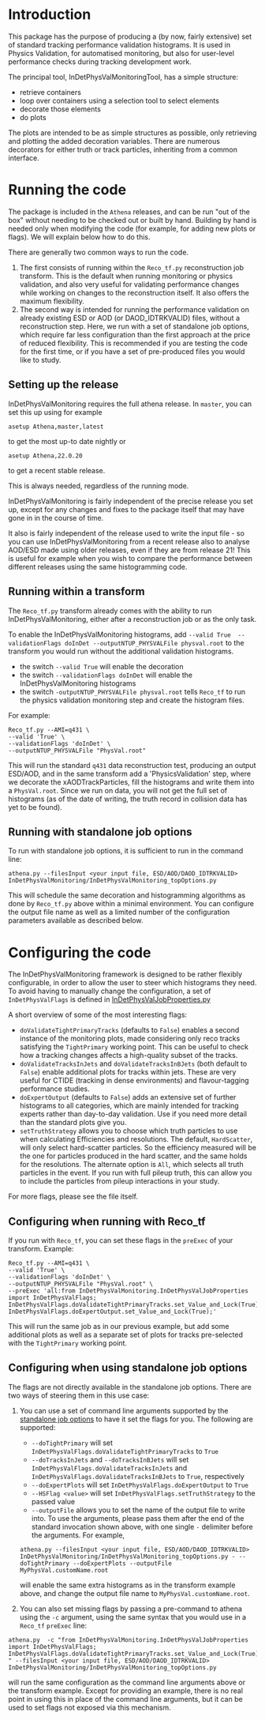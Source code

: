 # Introduction
This package has the purpose of producing a (by now, fairly extensive) set of standard tracking performance validation histograms. It is used in Physics Validation, for automatised monitoring, but also for user-level performance checks during tracking development work. 

The principal tool, InDetPhysValMonitoringTool, has a simple structure:
* retrieve containers
* loop over containers using a selection tool to select elements
* decorate those elements
* do plots

The plots are intended to be as simple structures as possible, 
only retrieving and plotting the added decoration variables. 
There are numerous decorators for either truth or track particles,
inheriting from a common interface. 


# Running the code 

The package is included in the `Athena` releases, and can be run "out of the box" without needing to be checked out or built by hand. 
Building by hand is needed only when modifying the code (for example, for adding new plots or flags). We will explain below how to do this. 

There are generally two common ways to run the code. 

1. The first consists of running within the `Reco_tf.py` reconstruction job transform. This is the default when running monitoring or physics validation, and also very useful for validating performance changes while working on changes to the reconstruction itself. It also offers the maximum flexibility. 
2. The second way is intended for running the performance validation on already existing ESD or AOD (or DAOD_IDTRKVALID) files, without a reconstruction step. Here, we run with a set of standalone job options, which require far less configuration than the first approach at the price of reduced flexibility. This is recommended if you are testing the code for the first time, or if you have a set of pre-produced files you would like to study. 

## Setting up the release 

InDetPhysValMonitoring requires the full athena release. 
In `master`, you can set this up using for example 
``` 
asetup Athena,master,latest 
```  
to get the most up-to date nightly or 
```
asetup Athena,22.0.20
``` 
to get a recent stable release. 

This is always needed, regardless of the running mode. 

InDetPhysValMonitoring is fairly independent of the precise release you set up, except for any changes and fixes to the package itself that may have gone in in the course of time. 

It also is fairly independent of the release used to write the input file - so you can use InDetPhysValMonitoring from a recent release also to analyse AOD/ESD made using older releases, even if they are from release 21! 
This is useful for example when you wish to compare the performance between different releases using the same histogramming code. 

## Running within a transform 

The `Reco_tf.py` transform already comes with the ability to run InDetPhysValMonitoring, either after a reconstruction job or as the only task. 

To enable the InDetPhysValMonitoring histograms, add `--valid True  --validationFlags doInDet --outputNTUP_PHYSVALFile physval.root` to the transform you would run without the additional validation histograms. 
- the switch `--valid True` will enable the decoration
- the switch `--validationFlags doInDet` will enable the InDetPhysValMonitoring histograms
- the switch `-outputNTUP_PHYSVALFile physval.root` tells `Reco_tf` to run the physics validation monitoring step and create the histogram files.

For example: 
```   
Reco_tf.py --AMI=q431 \
--valid 'True' \
--validationFlags 'doInDet' \
--outputNTUP_PHYSVALFile "PhysVal.root"
``` 
This will run the standard `q431` data reconstruction test, producing an output ESD/AOD, 
and in the same transform add a 'PhysicsValidation' step, where we decorate the xAODTrackParticles, 
fill the histograms and write them into a `PhysVal.root`. 
Since we run on data, you will not get the full set of histograms (as of the date of writing, the truth record in collision data has yet to be found). 

## Running with standalone job options 

To run with standalone job options, it is sufficient to run in the command line: 
```
athena.py --filesInput <your input file, ESD/AOD/DAOD_IDTRKVALID> InDetPhysValMonitoring/InDetPhysValMonitoring_topOptions.py
``` 

This will schedule the same decoration and histogramming algorithms as done by `Reco_tf.py` above within a minimal environment. 
You can configure the output file name as well as a limited number of the configuration parameters available as described below. 

# Configuring the code 

The InDetPhysValMonitoring framework is designed to be rather flexibly configurable, in order to allow the user to steer which histograms they need. 
To avoid having to manually change the configuration, a set of `InDetPhysValFlags` is defined in [InDetPhysValJobProperties.py](python/InDetPhysValJobProperties.py)

A short overview of some of the most interesting flags:
*  `doValidateTightPrimaryTracks` (defaults to `False`) enables a second instance of the monitoring plots, made considering only reco tracks satisfying the `TightPrimary` working point. This can be useful to check how a tracking changes affects a high-quality subset of the tracks.  
*  `doValidateTracksInJets` and `doValidateTracksInBJets` (both default to `False`) enable additional plots for tracks within jets. These are very useful for CTIDE (tracking in dense environments) and flavour-tagging performance studies.
*  `doExpertOutput` (defaults to `False`) adds an extensive set of further histograms to all categories, which are mainly intended for tracking experts rather than day-to-day validation. Use if you need more detail than the standard plots give you. 
*  `setTruthStrategy` allows you to choose which truth particles to use when calculating Efficiencies and resolutions. The default, `HardScatter`, will only select hard-scatter particles. So the efficiency measured will be the one for particles produced in the hard scatter, and the same holds for the resolutions. The alternate option is `All`, which selects all truth particles in the event. If you run with full pileup truth, this can allow you to include the particles from pileup interactions in your study. 

For more flags, please see the file itself. 

## Configuring when running with Reco_tf

If you run with `Reco_tf`, you can set these flags in the `preExec` of your transform. 
Example: 
``` 
Reco_tf.py --AMI=q431 \
--valid 'True' \
--validationFlags 'doInDet' \
--outputNTUP_PHYSVALFile "PhysVal.root" \
--preExec 'all:from InDetPhysValMonitoring.InDetPhysValJobProperties import InDetPhysValFlags; InDetPhysValFlags.doValidateTightPrimaryTracks.set_Value_and_Lock(True); InDetPhysValFlags.doExpertOutput.set_Value_and_Lock(True);'
``` 
This will run the same job as in our previous example, but add some additional plots as well as a separate set of plots for tracks pre-selected with the `TightPrimary` working point. 

## Configuring when using standalone job options
The flags are not directly available in the standalone job options. 
There are two ways of steering them in this use case: 

1. You can use a set of command line arguments supported by the [standalone job options](share/InDetPhysVal_topOptions.py) to have it set the flags for you. The following are supported: 
    * `--doTightPrimary` will set  `InDetPhysValFlags.doValidateTightPrimaryTracks` to `True`
    * `--doTracksInJets` and `--doTracksInBJets` will set `InDetPhysValFlags.doValidateTracksInJets` and `InDetPhysValFlags.doValidateTracksInBJets` to `True`, respectively 
    * `--doExpertPlots` will set `InDetPhysValFlags.doExpertOutput` to `True`
    * `--HSFlag <value>` will set `InDetPhysValFlags.setTruthStrategy` to the passed value 
    * `--outputFile` allows you to set the name of the output file to write into. 
    To use the arguments, please pass them after the end of the standard invocation shown above, with one single `-` delimiter before the arguments. 
    For example, 
    ```
    athena.py --filesInput <your input file, ESD/AOD/DAOD_IDTRKVALID> InDetPhysValMonitoring/InDetPhysValMonitoring_topOptions.py - --doTightPrimary --doExpertPlots --outputFile MyPhysVal.customName.root 
    ```
    will enable the same extra histograms as in the transform example above, and change the output file name to `MyPhysVal.customName.root`. 

2. You can also set missing flags by passing a pre-command to athena using the `-c` argument, using the same syntax that you would use in a `Reco_tf` `preExec` line: 
```
athena.py  -c "from InDetPhysValMonitoring.InDetPhysValJobProperties import InDetPhysValFlags; InDetPhysValFlags.doValidateTightPrimaryTracks.set_Value_and_Lock(True);InDetPhysValFlags.doExpertOutput.set_Value_and_Lock(True); " --filesInput <your input file, ESD/AOD/DAOD_IDTRKVALID> InDetPhysValMonitoring/InDetPhysValMonitoring_topOptions.py
```
will run the same configuration as the command line arguments above or the transform example. Except for providing an example, there is no real point in using this in place of the command line arguments, but it can be used to set flags not exposed via this mechanism. 


